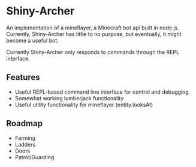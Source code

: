 # Shiny-Archer

An implementation of a mineflayer, a Minecraft bot api built in node.js.
Currently, Shiny-Archer has little to no purpose, but eventually, it might
become a useful bot. 

Currently Shiny-Archer only responds to commands through the REPL interface.

## Features

* Useful REPL-based command line interface for control and debugging.
* Somewhat working lumberjack functionality
* Useful utility functionality for mineflayer (entity.looksAt)

## Roadmap

* Farming
* Ladders
* Doors
* Patrol/Guarding
